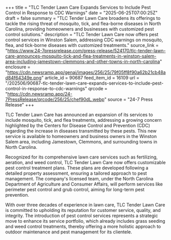+++
title = "TLC Tender Lawn Care Expands Services to Include Pest Control in Response to CDC Warnings"
date = "2025-06-25T07:00:25Z"
draft = false
summary = "TLC Tender Lawn Care broadens its offerings to tackle the rising threat of mosquito, tick, and flea-borne diseases in North Carolina, providing homeowners and businesses with customized pest control solutions."
description = "TLC Tender Lawn Care now offers pest control services in Winston Salem, addressing CDC warnings on mosquito, flea, and tick-borne diseases with customized treatments."
source_link = "https://www.24-7pressrelease.com/press-release/524170/tlc-tender-lawn-care-announces-mosquito-tick-and-flea-treatments-in-winston-salem-area-including-jamestown-clemmons-and-other-towns-in-north-carolina"
enclosure = "https://cdn.newsramp.app/genai/images/256/25/79f05ff8f90a62b21cb48ad84f64349e.png"
article_id = 90687
feed_item_id = 16109
url = "/202506/90687-tlc-tender-lawn-care-expands-services-to-include-pest-control-in-response-to-cdc-warnings"
qrcode = "https://cdn.newsramp.app/24-7PressRelease/qrcode/256/25/chef90dL.webp"
source = "24-7 Press Release"
+++

<p>TLC Tender Lawn Care has announced an expansion of its services to include mosquito, tick, and flea treatments, addressing a growing concern highlighted by the Centers for Disease Control and Prevention (CDC) regarding the increase in diseases transmitted by these pests. This new service is available to homeowners and business owners in the Winston Salem area, including Jamestown, Clemmons, and surrounding towns in North Carolina.</p><p>Recognized for its comprehensive lawn care services such as fertilizing, aeration, and weed control, TLC Tender Lawn Care now offers customizable pest control treatment plans. These plans are developed following a detailed property assessment, ensuring a tailored approach to pest management. The company's licensed team, under the North Carolina Department of Agriculture and Consumer Affairs, will perform services like perimeter pest control and grub control, aiming for long-term pest prevention.</p><p>With over three decades of experience in lawn care, TLC Tender Lawn Care is committed to upholding its reputation for customer service, quality, and integrity. The introduction of pest control services represents a strategic move to enhance its service portfolio, which already includes grass seeding and weed control treatments, thereby offering a more holistic approach to outdoor maintenance and pest management for its clientele.</p>